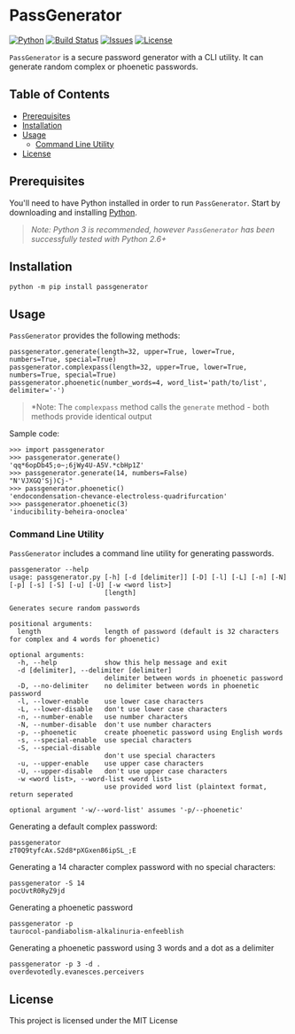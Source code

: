 # PassGenerator
[![Python](https://img.shields.io/pypi/pyversions/passgenerator.svg)](https://www.python.org/)
[![Build Status](https://travis-ci.org/zloether/PassGenerator.svg?branch=master)](https://travis-ci.org/zloether/PassGenerator)
[![Issues](https://img.shields.io/github/issues/zloether/passgenerator.svg)](https://github.com/zloether/passgenerator/issues)
[![License](https://img.shields.io/github/license/zloether/passgenerator.svg)](https://opensource.org/licenses/MIT)

`PassGenerator` is a secure password generator with a CLI utility. It can generate random complex or phoenetic passwords.

## Table of Contents
- [Prerequisites](#prerequisites)
- [Installation](#installation)
- [Usage](#usage)
    - [Command Line Utility](#command-line-utility)
- [License](#license)

## Prerequisites
You'll need to have Python installed in order to run `PassGenerator`. Start by downloading and installing [Python](https://www.python.org/downloads/).
> *Note: Python 3 is recommended, however `PassGenerator` has been successfully tested with Python 2.6+*


## Installation
```
python -m pip install passgenerator
```

## Usage
`PassGenerator` provides the following methods:
```
passgenerator.generate(length=32, upper=True, lower=True, numbers=True, special=True)
passgenerator.complexpass(length=32, upper=True, lower=True, numbers=True, special=True)
passgenerator.phoenetic(number_words=4, word_list='path/to/list', delimiter='-')
```
> *Note: The `complexpass` method calls the `generate` method - both methods provide identical output

Sample code:
```
>>> import passgenerator
>>> passgenerator.generate()
'qq*6opDb45;o~;6jWy4U-A5V.*cbHp1Z'
>>> passgenerator.generate(14, numbers=False)
"N'VJXGQ'Sj)Cj-"
>>> passgenerator.phoenetic()
'endocondensation-chevance-electroless-quadrifurcation'
>>> passgenerator.phoenetic(3)
'inducibility-beheira-onoclea'
```


### Command Line Utility
`PassGenerator` includes a command line utility for generating passwords.
```
passgenerator --help
usage: passgenerator.py [-h] [-d [delimiter]] [-D] [-l] [-L] [-n] [-N] [-p] [-s] [-S] [-u] [-U] [-w <word list>]
                        [length]

Generates secure random passwords

positional arguments:
  length                length of password (default is 32 characters for complex and 4 words for phoenetic)

optional arguments:
  -h, --help            show this help message and exit
  -d [delimiter], --delimiter [delimiter]
                        delimiter between words in phoenetic password
  -D, --no-delimiter    no delimiter between words in phoenetic password
  -l, --lower-enable    use lower case characters
  -L, --lower-disable   don't use lower case characters
  -n, --number-enable   use number characters
  -N, --number-disable  don't use number characters
  -p, --phoenetic       create phoenetic password using English words
  -s, --special-enable  use special characters
  -S, --special-disable
                        don't use special characters
  -u, --upper-enable    use upper case characters
  -U, --upper-disable   don't use upper case characters
  -w <word list>, --word-list <word list>
                        use provided word list (plaintext format, return seperated

optional argument '-w/--word-list' assumes '-p/--phoenetic'
```

Generating a default complex password:
```
passgenerator
zT0Q9tyfcAx.S2d8*pXGxen86ipSL_;E
```

Generating a 14 character complex password with no special characters:
```
passgenerator -S 14
pocUvtR0RyZ9jd
```

Generating a phoenetic password
```
passgenerator -p
taurocol-pandiabolism-alkalinuria-enfeeblish
```

Generating a phoenetic password using 3 words and a dot as a delimiter
```
passgenerator -p 3 -d .
overdevotedly.evanesces.perceivers
```


## License

This project is licensed under the MIT License
